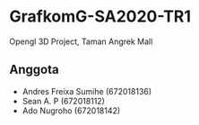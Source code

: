 # GrafkomG-SA2020-TR1
Opengl 3D Project, Taman Angrek Mall
## Anggota
- Andres Freixa Sumihe (672018136)
- Sean A. P (672018112)
- Ado Nugroho (672018142)
